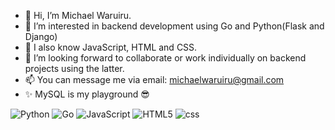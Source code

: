 - 👋 Hi, I’m Michael Waruiru.
- 👀 I’m interested in backend development using Go and Python(Flask and Django)
- 🌱 I also know JavaScript, HTML and CSS.
- 💞️ I’m looking forward to collaborate or work individually on backend projects using the latter.
- 📫 You can message me via email:
        michaelwaruiru@gmail.com
- ✨ MySQL is my playground 😎





![Python](https://img.shields.io/badge/-Python-blue?style=flat-square&logo=python)
![Go](https://img.shields.io/badge/-Python-blue?style=flat-square&logo=python)
![JavaScript](https://img.shields.io/badge/-Python-blue?style=flat-square&logo=python)
![HTML5](https://img.shields.io/badge/-Python-blue?style=flat-square&logo=python)
![css](https://img.shields.io/badge/-Python-blue?style=flat-square&logo=python)




